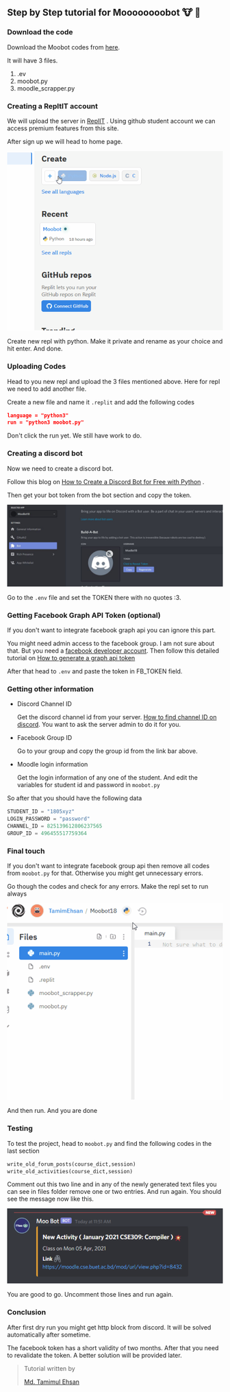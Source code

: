 ## Step by Step tutorial for Moooooooobot :cow:  :robot:

### Download the code

Download the Moobot codes from [here](MooBot/).

It will have 3 files. 

1. .ev
2. moobot.py
3. moodle_scrapper.py

### Creating a RepltIT account

We will upload the server in [ReplIT](https://replit.com/~) . Using github student account we can access premium features from this site. 

After sign up we will head to home page. 

![](images/creating_new_repl.gif)

Create new repl with python. Make it private and rename as your choice and hit enter. And done.

### Uploading Codes

Head to you new repl and upload the 3 files mentioned above. Here for repl we need to add another file. 

Create a new file and name it `.replit`  and add the following codes

```json
language = "python3"
run = "python3 moobot.py"
```

Don't click the run yet. We still have work to do.

### Creating a discord bot

Now we need to create a discord bot.

Follow this blog on [How to Create a Discord Bot for Free with Python](https://www.freecodecamp.org/news/create-a-discord-bot-with-python/) .

Then get your bot token from the bot section and copy the token.

![](images/getting_bot_token.JPG)

Go to the `.env` file and set the TOKEN there with no quotes :3. 

### Getting Facebook Graph API Token (optional)

If you don't want to integrate facebook graph api you can ignore this part.

You might need admin access to the facebook group. I am not sure about that. But you need a [facebook developer account](https://developers.facebook.com/docs/development/register/). Then follow this detailed tutorial on [How to generate a graph api token](https://www.jcchouinard.com/facebook-graph-api-get-access-token/)

After that head to `.env` and paste the token in FB_TOKEN field. 

### Getting other information

- Discord Channel ID

  Get the discord channel id from your server. [How to find channel ID on discord](https://github.com/5andr0/PogoLocationFeeder/issues/64#issuecomment-236785757). You want to ask the server admin to do it for you.

- Facebook Group ID

  Go to your group and copy the group id from the link bar above.

- Moodle login information

  Get the login information of any one of the student. And edit the variables for student id and password in `moobot.py`

So after that you should have the following data

```python
STUDENT_ID = "1805xyz"
LOGIN_PASSWORD = "password"
CHANNEL_ID = 825139612806237565
GROUP_ID = 496455517759364
```

### Final touch

If you don't want to integrate facebook group api then remove all codes from `moobot.py` for that. Otherwise you might get unnecessary errors.

Go though the codes and check for any errors.  Make the repl set to run always

![](images/always_on.gif)

And then run. And you are done 

### Testing 

To test the project, head to `moobot.py` and find the following codes in the last section

```python
write_old_forum_posts(course_dict,session)
write_old_activities(course_dict,session)
```

Comment out this two line and in any of the newly generated text files you can see in files folder remove one or two entries. And run again. You should see the message now like this. 

![](images/activity.png)

You are good to go. Uncomment those lines and run again. 

### Conclusion

After first dry run you might get http block from discord. It will be solved automatically after sometime. 

The facebook token has a short validity of two months. After that you need to revalidate the token. A better solution will be provided later. 



> Tutorial written by
>
> [Md. Tamimul Ehsan](https://github.com/TamimEhsan)

